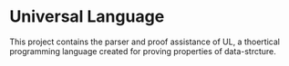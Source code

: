 # Universal Language
This project contains the parser and proof assistance of UL, a thoertical programming language 
created for proving properties of data-strcture.